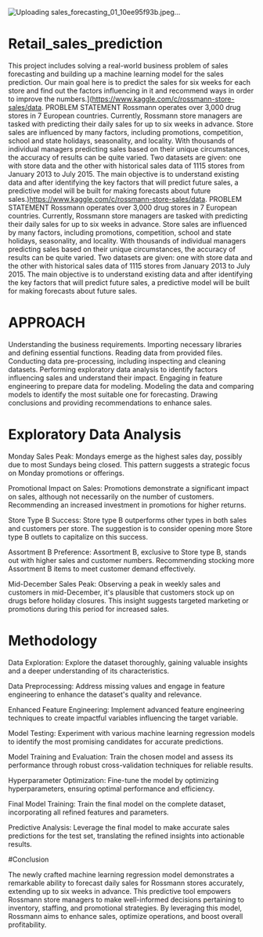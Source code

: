 ![Uploading sales_forecasting_01_10ee95f93b.jpeg…]()



# Retail_sales_prediction
This project includes solving a real-world business problem of sales forecasting and building up a machine learning model for the sales prediction. Our main goal here is to predict the sales for six weeks for each store and find out the factors influencing in it and recommend ways in order to improve the numbers.](https://www.kaggle.com/c/rossmann-store-sales/data.
PROBLEM STATEMENT
Rossmann operates over 3,000 drug stores in 7 European countries. Currently, Rossmann store managers are tasked with predicting their daily sales for up to six weeks in advance. Store sales are influenced by many factors, including promotions, competition, school and state holidays, seasonality, and locality. With thousands of individual managers predicting sales based on their unique circumstances, the accuracy of results can be quite varied. Two datasets are given: one with store data and the other with historical sales data of 1115 stores from January 2013 to July 2015. The main objective is to understand existing data and after identifying the key factors that will predict future sales, a predictive model will be built for making forecasts about future sales.)https://www.kaggle.com/c/rossmann-store-sales/data.
PROBLEM STATEMENT
Rossmann operates over 3,000 drug stores in 7 European countries. Currently, Rossmann store managers are tasked with predicting their daily sales for up to six weeks in advance. Store sales are influenced by many factors, including promotions, competition, school and state holidays, seasonality, and locality. With thousands of individual managers predicting sales based on their unique circumstances, the accuracy of results can be quite varied. Two datasets are given: one with store data and the other with historical sales data of 1115 stores from January 2013 to July 2015. The main objective is to understand existing data and after identifying the key factors that will predict future sales, a predictive model will be built for making forecasts about future sales.

# APPROACH


Understanding the business requirements.
Importing necessary libraries and defining essential functions.
Reading data from provided files.
Conducting data pre-processing, including inspecting and cleaning datasets.
Performing exploratory data analysis to identify factors influencing sales and understand their impact.
Engaging in feature engineering to prepare data for modeling.
Modeling the data and comparing models to identify the most suitable one for forecasting.
Drawing conclusions and providing recommendations to enhance sales.

# Exploratory Data Analysis

Monday Sales Peak:
Mondays emerge as the highest sales day, possibly due to most Sundays being closed. This pattern suggests a strategic focus on Monday promotions or offerings.

Promotional Impact on Sales:
Promotions demonstrate a significant impact on sales, although not necessarily on the number of customers. Recommending an increased investment in promotions for higher returns.

Store Type B Success:
Store type B outperforms other types in both sales and customers per store. The suggestion is to consider opening more Store type B outlets to capitalize on this success.

Assortment B Preference:
Assortment B, exclusive to Store type B, stands out with higher sales and customer numbers. Recommending stocking more Assortment B items to meet customer demand effectively.

Mid-December Sales Peak:
Observing a peak in weekly sales and customers in mid-December, it's plausible that customers stock up on drugs before holiday closures. This insight suggests targeted marketing or promotions during this period for increased sales.

# Methodology

Data Exploration:
Explore the dataset thoroughly, gaining valuable insights and a deeper understanding of its characteristics.

Data Preprocessing:
Address missing values and engage in feature engineering to enhance the dataset's quality and relevance.

Enhanced Feature Engineering:
Implement advanced feature engineering techniques to create impactful variables influencing the target variable.

Model Testing:
Experiment with various machine learning regression models to identify the most promising candidates for accurate predictions.

Model Training and Evaluation:
Train the chosen model and assess its performance through robust cross-validation techniques for reliable results.

Hyperparameter Optimization:
Fine-tune the model by optimizing hyperparameters, ensuring optimal performance and efficiency.

Final Model Training:
Train the final model on the complete dataset, incorporating all refined features and parameters.

Predictive Analysis:
Leverage the final model to make accurate sales predictions for the test set, translating the refined insights into actionable results.

#Conclusion

The newly crafted machine learning regression model demonstrates a remarkable ability to forecast daily sales for Rossmann stores accurately, extending up to six weeks in advance. This predictive tool empowers Rossmann store managers to make well-informed decisions pertaining to inventory, staffing, and promotional strategies. By leveraging this model, Rossmann aims to enhance sales, optimize operations, and boost overall profitability.
